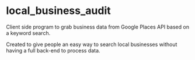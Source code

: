 # local_business_audit
Client side program to grab business data from Google Places API based on a keyword search.

Created to give people an easy way to search local businesses without having a full back-end to process data.